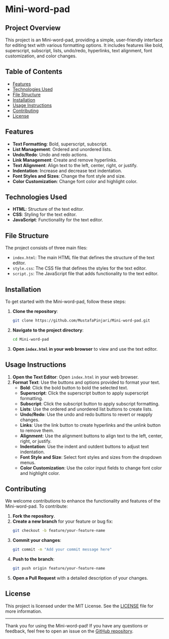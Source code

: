 # Mini-word-pad

## Project Overview

This project is an Mini-word-pad, providing a simple, user-friendly interface for editing text with various formatting options. It includes features like bold, superscript, subscript, lists, undo/redo, hyperlinks, text alignment, font customization, and color changes.

## Table of Contents

- [Features](#features)
- [Technologies Used](#technologies-used)
- [File Structure](#file-structure)
- [Installation](#installation)
- [Usage Instructions](#usage-instructions)
- [Contributing](#contributing)
- [License](#license)

## Features

- **Text Formatting**: Bold, superscript, subscript.
- **List Management**: Ordered and unordered lists.
- **Undo/Redo**: Undo and redo actions.
- **Link Management**: Create and remove hyperlinks.
- **Text Alignment**: Align text to the left, center, right, or justify.
- **Indentation**: Increase and decrease text indentation.
- **Font Styles and Sizes**: Change the font style and size.
- **Color Customization**: Change font color and highlight color.

## Technologies Used

- **HTML**: Structure of the text editor.
- **CSS**: Styling for the text editor.
- **JavaScript**: Functionality for the text editor.

## File Structure

The project consists of three main files:

- `index.html`: The main HTML file that defines the structure of the text editor.
- `style.css`: The CSS file that defines the styles for the text editor.
- `script.js`: The JavaScript file that adds functionality to the text editor.

## Installation

To get started with the Mini-word-pad, follow these steps:

1. **Clone the repository**:
   ```bash
   git clone https://github.com/MustafaPinjari/Mini-word-pad.git
   ```
2. **Navigate to the project directory**:
   ```bash
   cd Mini-word-pad
   ```

3. **Open `index.html` in your web browser** to view and use the text editor.

## Usage Instructions

1. **Open the Text Editor**: Open `index.html` in your web browser.
2. **Format Text**: Use the buttons and options provided to format your text.
   - **Bold**: Click the bold button to bold the selected text.
   - **Superscript**: Click the superscript button to apply superscript formatting.
   - **Subscript**: Click the subscript button to apply subscript formatting.
   - **Lists**: Use the ordered and unordered list buttons to create lists.
   - **Undo/Redo**: Use the undo and redo buttons to revert or reapply changes.
   - **Links**: Use the link button to create hyperlinks and the unlink button to remove them.
   - **Alignment**: Use the alignment buttons to align text to the left, center, right, or justify.
   - **Indentation**: Use the indent and outdent buttons to adjust text indentation.
   - **Font Style and Size**: Select font styles and sizes from the dropdown menus.
   - **Color Customization**: Use the color input fields to change font color and highlight color.

## Contributing

We welcome contributions to enhance the functionality and features of the Mini-word-pad. To contribute:

1. **Fork the repository**.
2. **Create a new branch** for your feature or bug fix:
   ```bash
   git checkout -b feature/your-feature-name
   ```
3. **Commit your changes**:
   ```bash
   git commit -m "Add your commit message here"
   ```
4. **Push to the branch**:
   ```bash
   git push origin feature/your-feature-name
   ```
5. **Open a Pull Request** with a detailed description of your changes.

## License

This project is licensed under the MIT License. See the [LICENSE](LICENSE) file for more information.

---

Thank you for using the Mini-word-pad! If you have any questions or feedback, feel free to open an issue on the [GitHub repository](https://github.com/MustafaPinjari/Mini-word-pad).
